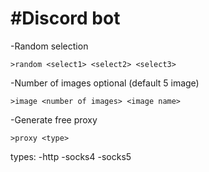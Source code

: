 #Discord bot
===================================

-Random selection

    >random <select1> <select2> <select3>


-Number of images optional (default 5 image)

    >image <number of images> <image name>
    
-Generate free proxy

    >proxy <type>
    
types:
    -http
    -socks4
    -socks5
